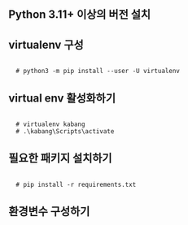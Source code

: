 ## Python 3.11+ 이상의 버전 설치 

## virtualenv 구성 
<code>
  # python3 -m pip install --user -U virtualenv 
</code>

## virtual env 활성화하기 
<code>
  # virtualenv kabang  
  # .\kabang\Scripts\activate 
</code>

## 필요한 패키지 설치하기 
<code>
  # pip install -r requirements.txt 
</code>

## 환경변수 구성하기 
